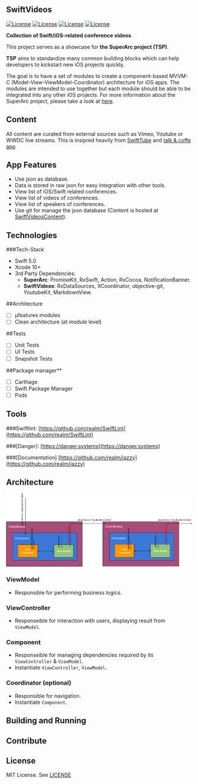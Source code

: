 ## SwiftVideos

[![License](https://img.shields.io/badge/License-MIT-green.svg)](https://opensource.org/licenses/MIT)
[![License](https://img.shields.io/badge/Swift-5.0-blue.svg)](https://opensource.org/licenses/MIT)
[![License](https://img.shields.io/badge/Xcode-10-blue.svg)](https://opensource.org/licenses/MIT)
[![License](https://img.shields.io/badge/platforms-iOSv|%20tvOS%20|%20macOS%20|%20watchOS%20-blue.svg)](https://opensource.org/licenses/MIT)

**Collection of Swift/iOS-related conference videos**.

This project serves as a showcase for **the SuperArc project (TSP)**. 

**TSP** aims to standardize many common building blocks which can help developers to kickstart new iOS projects quickly.

The goal is to have a set of modules to create a component-based MVVM-C (Model-View-ViewModel-Coordinator) architecture for iOS apps. The modules are intended to use together but each module should be able to be integrated into any other iOS projects. For more information about the SuperArc project, please take a look at [here](https://github.com/superarcswift/SwiftVideos).

## Content

All content are curated from external sources such as Vimeo, Youtube or WWDC live streams. This is insipred heavily from [SwiftTube](http://www.swifttube.co/) and [talk & coffe app]()

## App Features
- Use json as database.
- Data is stored in raw json for easy integration with other tools.
- View list of iOS/Swift related conferences.
- View list of videos of conferences.
- View list of speakers of conferences.
- Use git for manage the json database (Content is hosted at [SwiftVideosContent](https://github.com/superarcswift/SwiftVideosContent)).

## Technologies

###Tech-Stack
- Swift 5.0
- Xcode 10+
- 3rd Party Dependencies:
	- **SuperArc**: PromiseKit, RxSwift, Action, RxCocoa, NotificationBanner.
	- **SwiftVideos**: RxDataSources, XCoordinator, objective-git, YoutubeKit, MarkdownView.
		

##Architecture

- [ ] µfeatures modules
- [ ] Clean architecture (at module level)

##Tests
- [ ] Unit Tests
- [ ] UI Tests
- [ ] Snapshot Tests

##Package manager**
- [ ] Carthage
- [ ] Swift Package Manager
- [ ] Pods

## Tools

###Swiftlint:
[https://github.com/realm/SwiftLint](https://github.com/realm/SwiftLint)

###[Danger]:
[https://danger.systems](https://danger.systems)

###[Documentation]
[https://github.com/realm/jazzy](https://github.com/realm/jazzy)

## Architecture

![Architecture](Assets/Documentation/superarc.png)

### ViewModel
- Responsible for performing business logics.

### ViewController
- Responseible for interaction with users, displaying result from `ViewModel`.

### Component
- Responseible for managing dependencies required by its `ViewController` & `ViewModel`.
- Instantiate `ViewController`, `ViewModel`.

### Coordinator (optional)
- Responsible for navigation.
- Instantiate `Component`.

## Building and Running

## Contribute

## License
MIT License. See [LICENSE](https://github.com/superarcswift/SwiftVideos/blob/master/LICENSE)
